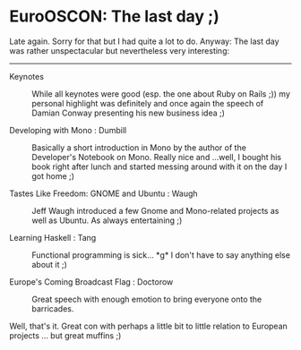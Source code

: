 # EuroOSCON: The last day ;)

Late again. Sorry for that but I had quite a lot to do. Anyway: The last day was rather unspectacular but nevertheless very interesting:

-------------------------------



<dl>

<dt>Keynotes</dt><dd><p>While all keynotes were good (esp. the one about Ruby on Rails ;)) my personal highlight was definitely and once again the speech of Damian Conway presenting his new business idea ;)</p><dd>

<dt>Developing with Mono : Dumbill</dt><dd><p>Basically a short introduction in Mono by the author of the Developer's Notebook on Mono. Really nice and ...well, I bought his book right after lunch and started messing around with it on the day I got home ;)</p><dd>

<dt>Tastes Like Freedom: GNOME and Ubuntu : Waugh</dt><dd><p>Jeff Waugh introduced a few Gnome and Mono-related projects as well as Ubuntu. As always entertaining ;)</p></dd>

<dt>Learning Haskell : Tang</dt><dd><p>Functional programming is sick... *g* I don't have to say anything else about it ;)</p></dd>

<dt>Europe's Coming Broadcast Flag : Doctorow</dt><dd><p>Great speech with enough emotion to bring everyone onto the barricades.</dt>

</dl>



Well, that's it. Great con with perhaps a little bit to little relation to European projects ... but great muffins ;)
